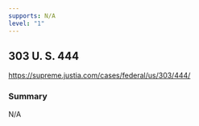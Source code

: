 ```yaml
---
supports: N/A
level: "1"
---
```

## 303 U. S. 444

https://supreme.justia.com/cases/federal/us/303/444/

### Summary

N/A
